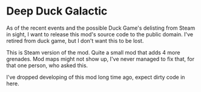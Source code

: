 # Deep Duck Galactic 

As of the recent events and the possible Duck Game's delisting from Steam in sight, I want to release this mod's source code to the public domain. I've retired from duck game, but I don't want this to be lost.

This is Steam version of the mod. Quite a small mod that adds 4 more grenades. 
Mod maps might not show up, I've never managed to fix that, for that one person, who asked this.

I've dropped developing of this mod long time ago, expect dirty code in here.
